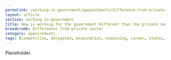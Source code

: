 ```yaml
---
permalink: /working-in-government/appointments/difference-from-private-sector/
layout: article
section: working-in-government
title: How is working for the government different than the private sector?
breadcrumb: Differences from private sector
category: appointments
tags: [competitive, delegated, examination, examining, career, status, eligibility, appointments, private, sector]
---
```


Placeholder.
